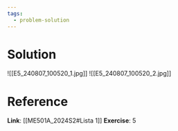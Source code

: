 ```yaml
---
tags:
  - problem-solution
---
```

# Solution
![[E5_240807_100520_1.jpg]]
![[E5_240807_100520_2.jpg]]
# Reference
**Link**: [[ME501A_2024S2#Lista 1]]
**Exercise**: 5